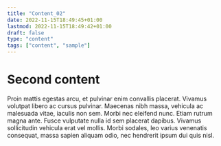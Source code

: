 ```yaml
---
title: "Content_02"
date: 2022-11-15T18:49:45+01:00
lastmod: 2022-11-15T18:49:42+01:00
draft: false
type: "content"
tags: ["content", "sample"]
---
```

# Second content
Proin mattis egestas arcu, et pulvinar enim convallis placerat. Vivamus volutpat libero ac cursus pulvinar. Maecenas nibh massa, vehicula ac malesuada vitae, iaculis non sem. Morbi nec eleifend nunc. Etiam rutrum magna ante. Fusce vulputate nulla id sem placerat dapibus. Vivamus sollicitudin vehicula erat vel mollis. Morbi sodales, leo varius venenatis consequat, massa sapien aliquam odio, nec hendrerit ipsum dui quis nisl.